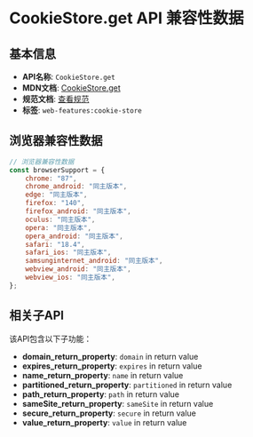# CookieStore.get API 兼容性数据

## 基本信息

- **API名称**: `CookieStore.get`
- **MDN文档**: [CookieStore.get](https://developer.mozilla.org/docs/Web/API/CookieStore/get)
- **规范文档**: [查看规范](https://cookiestore.spec.whatwg.org/#dom-cookiestore-get)
- **标签**: `web-features:cookie-store`

## 浏览器兼容性数据

```javascript
// 浏览器兼容性数据
const browserSupport = {
    chrome: "87",
    chrome_android: "同主版本",
    edge: "同主版本",
    firefox: "140",
    firefox_android: "同主版本",
    oculus: "同主版本",
    opera: "同主版本",
    opera_android: "同主版本",
    safari: "18.4",
    safari_ios: "同主版本",
    samsunginternet_android: "同主版本",
    webview_android: "同主版本",
    webview_ios: "同主版本",
};

```

## 相关子API

该API包含以下子功能：

- **domain_return_property**: `domain` in return value
- **expires_return_property**: `expires` in return value
- **name_return_property**: `name` in return value
- **partitioned_return_property**: `partitioned` in return value
- **path_return_property**: `path` in return value
- **sameSite_return_property**: `sameSite` in return value
- **secure_return_property**: `secure` in return value
- **value_return_property**: `value` in return value

